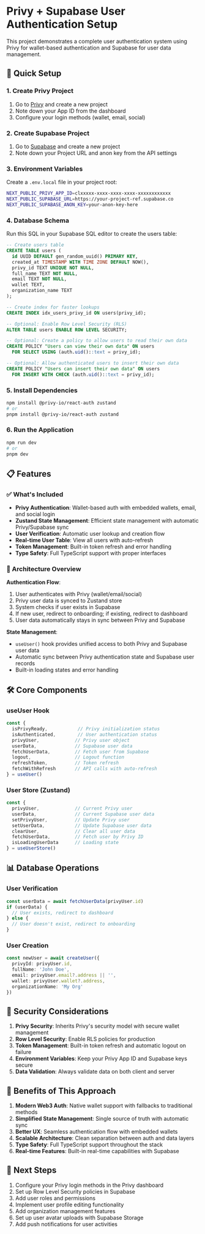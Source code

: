 # Privy + Supabase User Authentication Setup

This project demonstrates a complete user authentication system using Privy for wallet-based authentication and Supabase for user data management.

## 🚀 Quick Setup

### 1. Create Privy Project

1. Go to [Privy](https://privy.io) and create a new project
2. Note down your App ID from the dashboard
3. Configure your login methods (wallet, email, social)

### 2. Create Supabase Project

1. Go to [Supabase](https://supabase.com) and create a new project
2. Note down your Project URL and anon key from the API settings

### 3. Environment Variables

Create a `.env.local` file in your project root:

```bash
NEXT_PUBLIC_PRIVY_APP_ID=clxxxxx-xxxx-xxxx-xxxx-xxxxxxxxxxxx
NEXT_PUBLIC_SUPABASE_URL=https://your-project-ref.supabase.co
NEXT_PUBLIC_SUPABASE_ANON_KEY=your-anon-key-here
```

### 4. Database Schema

Run this SQL in your Supabase SQL editor to create the users table:

```sql
-- Create users table
CREATE TABLE users (
  id UUID DEFAULT gen_random_uuid() PRIMARY KEY,
  created_at TIMESTAMP WITH TIME ZONE DEFAULT NOW(),
  privy_id TEXT UNIQUE NOT NULL,
  full_name TEXT NOT NULL,
  email TEXT NOT NULL,
  wallet TEXT,
  organization_name TEXT
);

-- Create index for faster lookups
CREATE INDEX idx_users_privy_id ON users(privy_id);

-- Optional: Enable Row Level Security (RLS)
ALTER TABLE users ENABLE ROW LEVEL SECURITY;

-- Optional: Create a policy to allow users to read their own data
CREATE POLICY "Users can view their own data" ON users
  FOR SELECT USING (auth.uid()::text = privy_id);

-- Optional: Allow authenticated users to insert their own data
CREATE POLICY "Users can insert their own data" ON users
  FOR INSERT WITH CHECK (auth.uid()::text = privy_id);
```

### 5. Install Dependencies

```bash
npm install @privy-io/react-auth zustand
# or
pnpm install @privy-io/react-auth zustand
```

### 6. Run the Application

```bash
npm run dev
# or
pnpm dev
```

## 📋 Features

### ✅ What's Included

- **Privy Authentication**: Wallet-based auth with embedded wallets, email, and social login
- **Zustand State Management**: Efficient state management with automatic Privy/Supabase sync
- **User Verification**: Automatic user lookup and creation flow
- **Real-time User Table**: View all users with auto-refresh
- **Token Management**: Built-in token refresh and error handling
- **Type Safety**: Full TypeScript support with proper interfaces

### 🔄 Architecture Overview

**Authentication Flow**:
1. User authenticates with Privy (wallet/email/social)
2. Privy user data is synced to Zustand store
3. System checks if user exists in Supabase
4. If new user, redirect to onboarding; if existing, redirect to dashboard
5. User data automatically stays in sync between Privy and Supabase

**State Management**:
- `useUser()` hook provides unified access to both Privy and Supabase user data
- Automatic sync between Privy authentication state and Supabase user records
- Built-in loading states and error handling

## 🛠️ Core Components

### useUser Hook
```typescript
const {
  isPrivyReady,           // Privy initialization status
  isAuthenticated,        // User authentication status
  privyUser,             // Privy user object
  userData,              // Supabase user data
  fetchUserData,         // Fetch user from Supabase
  logout,                // Logout function
  refreshToken,          // Token refresh
  fetchWithRefresh       // API calls with auto-refresh
} = useUser()
```

### User Store (Zustand)
```typescript
const {
  privyUser,             // Current Privy user
  userData,              // Current Supabase user data
  setPrivyUser,          // Update Privy user
  setUserData,           // Update Supabase user data
  clearUser,             // Clear all user data
  fetchUserData,         // Fetch user by Privy ID
  isLoadingUserData      // Loading state
} = useUserStore()
```

## 📊 Database Operations

### User Verification
```typescript
const userData = await fetchUserData(privyUser.id)
if (userData) {
  // User exists, redirect to dashboard
} else {
  // User doesn't exist, redirect to onboarding
}
```

### User Creation
```typescript
const newUser = await createUser({
  privyId: privyUser.id,
  fullName: 'John Doe',
  email: privyUser.email?.address || '',
  wallet: privyUser.wallet?.address,
  organizationName: 'My Org'
})
```

## 🔐 Security Considerations

1. **Privy Security**: Inherits Privy's security model with secure wallet management
2. **Row Level Security**: Enable RLS policies for production
3. **Token Management**: Built-in token refresh and automatic logout on failure
4. **Environment Variables**: Keep your Privy App ID and Supabase keys secure
5. **Data Validation**: Always validate data on both client and server

## 🎯 Benefits of This Approach

1. **Modern Web3 Auth**: Native wallet support with fallbacks to traditional methods
2. **Simplified State Management**: Single source of truth with automatic sync
3. **Better UX**: Seamless authentication flow with embedded wallets
4. **Scalable Architecture**: Clean separation between auth and data layers
5. **Type Safety**: Full TypeScript support throughout the stack
6. **Real-time Features**: Built-in real-time capabilities with Supabase

## 📝 Next Steps

1. Configure your Privy login methods in the Privy dashboard
2. Set up Row Level Security policies in Supabase
3. Add user roles and permissions
4. Implement user profile editing functionality
5. Add organization management features
6. Set up user avatar uploads with Supabase Storage
7. Add push notifications for user activities 
